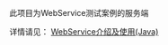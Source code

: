 此项目为WebService测试案例的服务端

详情请见：
[WebService介绍及使用(Java)](https://blog.csdn.net/qq_34845394/article/details/86478208)